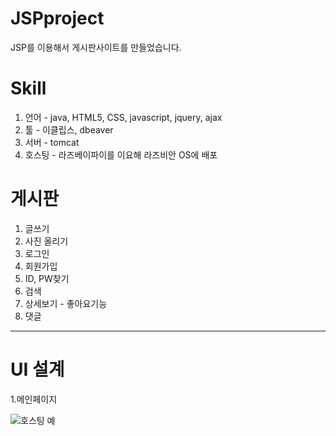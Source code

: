 # JSPproject
JSP를 이용해서 게시판사이트를 만들었습니다.

# Skill

1. 언어 - java, HTML5, CSS, javascript, jquery, ajax   
2. 툴 - 이클립스, dbeaver 
3. 서버 - tomcat
4. 호스팅 - 라즈베이파이를 이요해 라즈비안 OS에 배포<br> 

# 게시판

1. 글쓰기 
2. 사진 올리기 
3. 로그인
4. 회원가입
5. ID, PW찾기
6. 검색
7. 상세보기 - 좋아요기능
8. 댓글 

***

# UI 설계 

1.메인페이지<br>

![호스팅 예](https://user-images.githubusercontent.com/73810338/143729789-b2f02993-50b2-4d8a-b915-12844e8df749.png)
